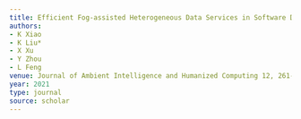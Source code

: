 ```yaml
---
title: Efficient Fog-assisted Heterogeneous Data Services in Software Defined VANETs
authors:
- K Xiao
- K Liu*
- X Xu
- Y Zhou
- L Feng
venue: Journal of Ambient Intelligence and Humanized Computing 12, 261-273, 2021
year: 2021
type: journal
source: scholar
---
```

